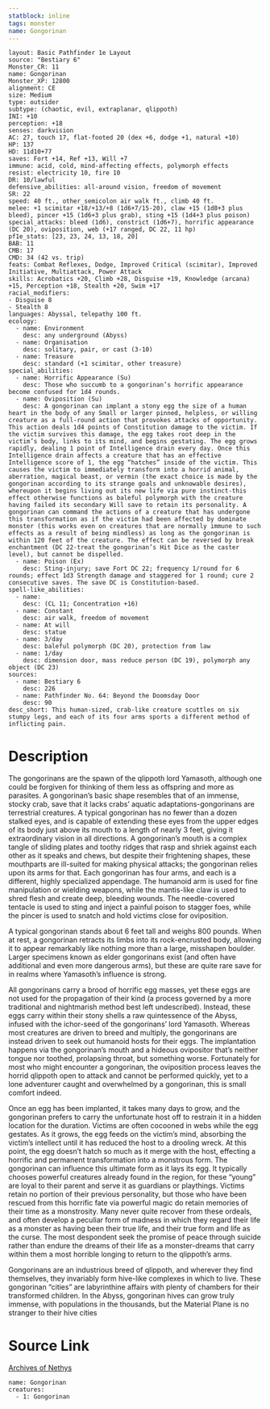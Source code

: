 ```yaml
---
statblock: inline
tags: monster
name: Gongorinan
---
```

```statblock
layout: Basic Pathfinder 1e Layout
source: "Bestiary 6"
Monster_CR: 11
name: Gongorinan
Monster_XP: 12800
alignment: CE
size: Medium
type: outsider
subtype: (chaotic, evil, extraplanar, qlippoth)
INI: +10
perception: +18
senses: darkvision
AC: 27, touch 17, flat-footed 20 (dex +6, dodge +1, natural +10)
HP: 137
HD: 11d10+77
saves: Fort +14, Ref +13, Will +7
immune: acid, cold, mind-affecting effects, polymorph effects
resist: electricity 10, fire 10
DR: 10/lawful
defensive_abilities: all-around vision, freedom of movement
SR: 22
speed: 40 ft., other_semicolon air walk ft., climb 40 ft.
melee: +1 scimitar +18/+13/+8 (1d6+7/15-20), claw +15 (1d8+3 plus bleed), pincer +15 (1d6+3 plus grab), sting +15 (1d4+3 plus poison)
special_attacks: bleed (1d6), constrict (1d6+7), horrific appearance (DC 20), oviposition, web (+17 ranged, DC 22, 11 hp)
pf1e_stats: [23, 23, 24, 13, 18, 20]
BAB: 11
CMB: 17
CMD: 34 (42 vs. trip)
feats: Combat Reflexes, Dodge, Improved Critical (scimitar), Improved Initiative, Multiattack, Power Attack
skills: Acrobatics +20, Climb +28, Disguise +19, Knowledge (arcana) +15, Perception +18, Stealth +20, Swim +17
racial_modifiers:
- Disguise 8
- Stealth 8
languages: Abyssal, telepathy 100 ft.
ecology:
  - name: Environment
    desc: any underground (Abyss)
  - name: Organisation
    desc: solitary, pair, or cast (3-10)
  - name: Treasure
    desc: standard (+1 scimitar, other treasure)
special_abilities:
  - name: Horrific Appearance (Su)
    desc: Those who succumb to a gongorinan’s horrific appearance become confused for 1d4 rounds.
  - name: Oviposition (Su)
    desc: A gongorinan can implant a stony egg the size of a human heart in the body of any Small or larger pinned, helpless, or willing creature as a full-round action that provokes attacks of opportunity. This action deals 1d4 points of Constitution damage to the victim. If the victim survives this damage, the egg takes root deep in the victim’s body, links to its mind, and begins gestating. The egg grows rapidly, dealing 1 point of Intelligence drain every day. Once this Intelligence drain affects a creature that has an effective Intelligence score of 1, the egg “hatches” inside of the victim. This causes the victim to immediately transform into a horrid animal, aberration, magical beast, or vermin (the exact choice is made by the gongorinan according to its strange goals and unknowable desires), whereupon it begins living out its new life via pure instinct-this effect otherwise functions as baleful polymorph with the creature having failed its secondary Will save to retain its personality. A gongorinan can command the actions of a creature that has undergone this transformation as if the victim had been affected by dominate monster (this works even on creatures that are normally immune to such effects as a result of being mindless) as long as the gongorinan is within 120 feet of the creature. The effect can be reversed by break enchantment (DC 22-treat the gongorinan’s Hit Dice as the caster level), but cannot be dispelled.
  - name: Poison (Ex)
    desc: Sting-injury; save Fort DC 22; frequency 1/round for 6 rounds; effect 1d3 Strength damage and staggered for 1 round; cure 2 consecutive saves. The save DC is Constitution-based.
spell-like_abilities:
  - name:
    desc: (CL 11; Concentration +16)
  - name: Constant
    desc: air walk, freedom of movement
  - name: At will
    desc: statue
  - name: 3/day
    desc: baleful polymorph (DC 20), protection from law
  - name: 1/day
    desc: dimension door, mass reduce person (DC 19), polymorph any object (DC 23)
sources:
  - name: Bestiary 6
    desc: 226
  - name: Pathfinder No. 64: Beyond the Doomsday Door
    desc: 90
desc_short: This human-sized, crab-like creature scuttles on six stumpy legs, and each of its four arms sports a different method of inflicting pain.
```
# Description
The gongorinans are the spawn of the qlippoth lord Yamasoth, although one could be forgiven for thinking of them less as offspring and more as parasites. A gongorinan’s basic shape resembles that of an immense, stocky crab, save that it lacks crabs’ aquatic adaptations-gongorinans are terrestrial creatures. A typical gongorinan has no fewer than a dozen stalked eyes, and is capable of extending these eyes from the upper edges of its body just above its mouth to a length of nearly 3 feet, giving it extraordinary vision in all directions. A gongorinan’s mouth is a complex tangle of sliding plates and toothy ridges that rasp and shriek against each other as it speaks and chews, but despite their frightening shapes, these mouthparts are ill-suited for making physical attacks; the gongorinan relies upon its arms for that. Each gongorinan has four arms, and each is a different, highly specialized appendage. The humanoid arm is used for fine manipulation or wielding weapons, while the mantis-like claw is used to shred flesh and create deep, bleeding wounds. The needle-covered tentacle is used to sting and inject a painful poison to stagger foes, while the pincer is used to snatch and hold victims close for oviposition. 

A typical gongorinan stands about 6 feet tall and weighs 800 pounds. When at rest, a gongorinan retracts its limbs into its rock-encrusted body, allowing it to appear remarkably like nothing more than a large, misshapen boulder. Larger specimens known as elder gongorinans exist (and often have additional and even more dangerous arms), but these are quite rare save for in realms where Yamasoth’s influence is strong. 

All gongorinans carry a brood of horrific egg masses, yet these eggs are not used for the propagation of their kind (a process governed by a more traditional and nightmarish method best left undescribed). Instead, these eggs carry within their stony shells a raw quintessence of the Abyss, infused with the ichor-seed of the gongorinans’ lord Yamasoth. Whereas most creatures are driven to breed and multiply, the gongorinans are instead driven to seek out humanoid hosts for their eggs. The implantation happens via the gongorinan’s mouth and a hideous ovipositor that’s neither tongue nor toothed, prolapsing throat, but something worse. Fortunately for most who might encounter a gongorinan, the oviposition process leaves the horrid qlippoth open to attack and cannot be performed quickly, yet to a lone adventurer caught and overwhelmed by a gongorinan, this is small comfort indeed. 

Once an egg has been implanted, it takes many days to grow, and the gongorinan prefers to carry the unfortunate host off to restrain it in a hidden location for the duration. Victims are often cocooned in webs while the egg gestates. As it grows, the egg feeds on the victim’s mind, absorbing the victim’s intellect until it has reduced the host to a drooling wreck. At this point, the egg doesn’t hatch so much as it merge with the host, effecting a horrific and permanent transformation into a monstrous form. The gongorinan can influence this ultimate form as it lays its egg. It typically chooses powerful creatures already found in the region, for these “young” are loyal to their parent and serve it as guardians or playthings. Victims retain no portion of their previous personality, but those who have been rescued from this horrific fate via powerful magic do retain memories of their time as a monstrosity. Many never quite recover from these ordeals, and often develop a peculiar form of madness in which they regard their life as a monster as having been their true life, and their true form and life as the curse. The most despondent seek the promise of peace through suicide rather than endure the dreams of their life as a monster-dreams that carry within them a most horrible longing to return to the qlippoth’s arms. 

Gongorinans are an industrious breed of qlippoth, and wherever they find themselves, they invariably form hive-like complexes in which to live. These gongorinan “cities” are labyrinthine affairs with plenty of chambers for their transformed children. In the Abyss, gongorinan hives can grow truly immense, with populations in the thousands, but the Material Plane is no stranger to their hive cities
# Source Link
[Archives of Nethys](https://aonprd.com/MonsterDisplay.aspx?ItemName=Gongorinan)
```encounter-table
name: Gongorinan
creatures:
  - 1: Gongorinan
```
